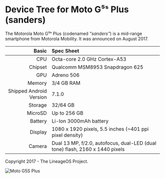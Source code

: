 Device Tree for Moto G⁵ˢ Plus (sanders)
===========================================

The Motorola Moto G⁵ˢ Plus (codenamed _"sanders"_) is a mid-range smartphone from Motorola Mobility.
It was announced on August 2017.

Basic   | Spec Sheet
-------:|:-------------------------
CPU     | Octa-core 2.0 GHz Cortex-A53
Chipset | Qualcomm MSM8953 Snapdragon 625
GPU     | Adreno 506
Memory  | 3/4 GB RAM
Shipped Android Version | 7.1.0
Storage | 32/64 GB
MicroSD | Up to 256 GB
Battery | Li-Ion 3000mAh battery
Display | 1080 x 1920 pixels, 5.5 inches (~401 ppi pixel density)
Camera  | Dual 13 MP, f/2.0, autofocus, dual-LED (dual tone) flash, 2160 x 1440 pixels

Copyright 2017 - The LineageOS Project.

![Moto G5S Plus](https://www.91-img.com/gallery_images_uploads/8/3/834ee9960580629a47db08a0d2a8569e5df72958.jpg "Moto G5 Plus")
